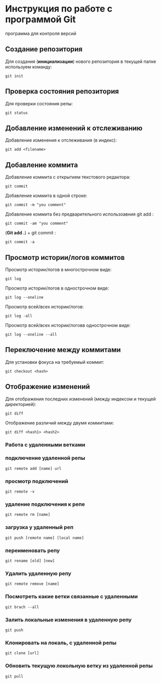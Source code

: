 # Инструкция по работе с программой Git

программа для контроля версий

## Создание репозитория

Для создания (**инициализации**) нового репозитория в текущей папке используем команду:

	git init


## Проверка состояния репозитория

Для проверки состояния репы:

	git status

## Добавление изменений к отслеживанию

Добавление изменения к отслеживания (в индекс):

	git add <filename>

## Добавление коммита

Добавление коммита с открытием текстового редактора:

	git commit

Добавление коммита в одной строке:

	git commit -m "you comment"

Добавление коммита без предварительного использоавния git  add <file>:

	git commit -am "you comment"

(**Git add .**) + git commit :

	git commit -a

## Просмотр истории/логов коммитов

Просмотр истории/логов в многострочном виде:

	git log

Просмотр истории/логов в однострочном виде:

	git log --oneline

Просмотр всей/всех  истории/логов:

	git log -all

Просмотр всей/всех  истории/логовв однострочном виде:

	git log --oneline --all

## Переключение между коммитами

Для установки фокуса на требуемый коммит:

	git checkout <hash>

## Отображение изменений

Для отображения последних изменений (между индексом и текущей директорией):

	git diff

Отображение различий между двумя коммитами:

	git diff <hash1> <hash2>

### Работа с удаленными ветками

### подключение удаленной репы

	git remote add [name] url

### просмотр подключений

	git remote -v

### удаление подключения к репе

	git remote rm [name]

### загрузка у удаленный реп

	git push [remote name] [local name]


### переименовать репу

	git rename [old] [new]

### Удалить удаленную репу

	git remote remove [name]


### Посмотреть какие ветки связанные с удаленными

	git brach --all

### Залить локальные изменения в удаленную репу

	git push

### Клонировать на локаль, с удаленной репы

	git clone [url]

### Обновить текущую локольную ветку из удаленной репы

	git pull
